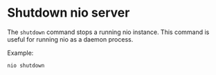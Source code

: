 # Shutdown nio server

The `shutdown` command stops a running nio instance. This command is useful for running nio as a daemon process.

Example:
```bash
nio shutdown
```
